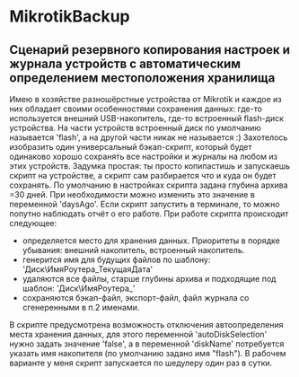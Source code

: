 # MikrotikBackup
## Сценарий резервного копирования настроек и журнала устройств с автоматическим определением местоположения хранилища

  Имею в хозяйстве разношёрстные устройства от Mikrotik и каждое из них обладает своими особенностями сохранения данных: где-то используется внешний USB-накопитель, где-то встроенный flash-диск устройства. На части устройств встроенный диск по умолчанию называется 'flash', а на другой части никак не называется :)
  Захотелось изобразить один универсальный бэкап-скрипт, который будет одинаково хорошо сохранять все настройки и журналы на любом из этих устройств.
Задумка простая: ты просто копипастишь и запускаешь скрипт на устройстве, а скрипт сам разбирается что и куда он будет сохранять.
По умолчанию в настройках скрипта задана глубина архива =30 дней. При необходимости можно изменить это значение в переменной 'daysAgo'. Если скрипт запустить в терминале, то можно попутно наблюдать отчёт о его работе.
При работе скрипта происходит следующее:
 - определяется место для хранения данных. Приоритеты в порядке убывания: внешний накопитель, встроенный накопитель.
 - генерится имя для будущих файлов по шаблону: 'Диск\ИмяРоутера_ТекущаяДата'
 - удаляются все файлы, старше глубины архива и подходящие под шаблон: 'Диск\ИмяРоутера_'
 - сохраняются бэкап-файл, экспорт-файл, файл журнала со сгенеренными в п.2 именами.

  В скрипте предусмотрена возможность отключения автоопределения места хранения данных, для этого переменной 'autoDiskSelection' нужно задать значение 'false', а в переменной 'diskName' потребуется указать имя накопителя (по умолчанию задано имя "flash").
В рабочем варианте у меня скрипт запускается по шедулеру один раз в сутки.
